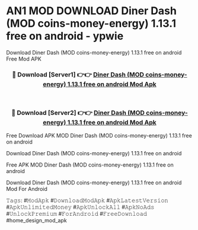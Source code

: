 # AN1 MOD DOWNLOAD Diner Dash (MOD coins-money-energy) 1.13.1 free on android - ypwie
Download Diner Dash (MOD coins-money-energy) 1.13.1 free on android Free Mod APK

<div align="center">
<h3>🔴 Download [Server1] 👉👉 <a href="https://apk-comot.site?title=Diner_Dash_(MOD_coins-money-energy)_1.13.1_free_on_android">Diner Dash (MOD coins-money-energy) 1.13.1 free on android Mod Apk</a></h3><br>

<h3>🔴 Download [Server2] 👉👉 <a href="https://apk-comot.site?title=Diner_Dash_(MOD_coins-money-energy)_1.13.1_free_on_android">Diner Dash (MOD coins-money-energy) 1.13.1 free on android Mod Apk</a></h3>
</div>


Free Download APK MOD Diner Dash (MOD coins-money-energy) 1.13.1 free on android

Download Diner Dash (MOD coins-money-energy) 1.13.1 free on android 

Free APK MOD Diner Dash (MOD coins-money-energy) 1.13.1 free on android 

Download Diner Dash (MOD coins-money-energy) 1.13.1 free on android Mod For Android

𝚃𝚊𝚐𝚜: #𝙼𝚘𝚍𝙰𝚙𝚔 #𝙳𝚘𝚠𝚗𝚕𝚘𝚊𝚍𝙼𝚘𝚍𝙰𝚙𝚔 #𝙰𝚙𝚔𝙻𝚊𝚝𝚎𝚜𝚝𝚅𝚎𝚛𝚜𝚒𝚘𝚗 #𝙰𝚙𝚔𝚄𝚗𝚕𝚒𝚖𝚒𝚝𝚎𝚍𝙼𝚘𝚗𝚎𝚢 #𝙰𝚙𝚔𝚄𝚗𝚕𝚘𝚌𝚔𝙰𝚕𝚕 #𝙰𝚙𝚔𝙽𝚘𝙰𝚍𝚜 #𝚄𝚗𝚕𝚘𝚌𝚔𝙿𝚛𝚎𝚖𝚒𝚞𝚖 #𝙵𝚘𝚛𝙰𝚗𝚍𝚛𝚘𝚒𝚍 #𝙵𝚛𝚎𝚎𝙳𝚘𝚠𝚗𝚕𝚘𝚊𝚍 #home_design_mod_apk